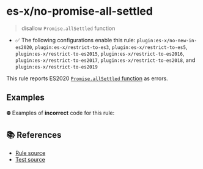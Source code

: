 # es-x/no-promise-all-settled
> disallow `Promise.allSettled` function

- ✅ The following configurations enable this rule: `plugin:es-x/no-new-in-es2020`, `plugin:es-x/restrict-to-es3`, `plugin:es-x/restrict-to-es5`, `plugin:es-x/restrict-to-es2015`, `plugin:es-x/restrict-to-es2016`, `plugin:es-x/restrict-to-es2017`, `plugin:es-x/restrict-to-es2018`, and `plugin:es-x/restrict-to-es2019`

This rule reports ES2020 [`Promise.allSettled` function](https://github.com/tc39/proposal-promise-allSettled) as errors.

## Examples

⛔ Examples of **incorrect** code for this rule:

<eslint-playground type="bad" code="/*eslint es-x/no-promise-all-settled: error */
const p = Promise.allSettled(promises)
" />

## 📚 References

- [Rule source](https://github.com/ota-meshi/eslint-plugin-es-x/blob/v4.1.0/lib/rules/no-promise-all-settled.js)
- [Test source](https://github.com/ota-meshi/eslint-plugin-es-x/blob/v4.1.0/tests/lib/rules/no-promise-all-settled.js)
